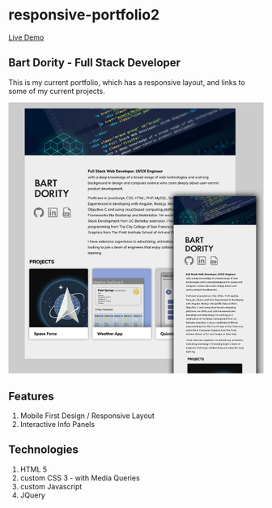 # responsive-portfolio2


<a href="https://b0rgbart3.github.io/responsive-portfolio2/">Live Demo</a>

## Bart Dority - Full Stack Developer
This is my current portfolio, which has a responsive layout, and links to some of my current projects.

![Responsive Porfolio](responsive_layout_preview.jpg)

## Features
1. Mobile First Design / Responsive Layout
2. Interactive Info Panels

## Technologies
1. HTML 5
2. custom CSS 3 - with Media Queries
3. custom Javascript
4. JQuery
